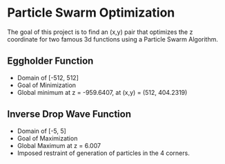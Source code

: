 # Particle Swarm Optimization
The goal of this project is to find an (x,y) pair that optimizes the z coordinate for two famous 3d functions using a Particle Swarm Algorithm. 

## Eggholder Function
- Domain of [-512, 512]
- Goal of Minimization
- Global minimum at z = -959.6407, at (x,y) = (512, 404.2319)
## Inverse Drop Wave Function
- Domain of [-5, 5]
- Goal of Maximization
- Global Maximum at z = 6.007
- Imposed restraint of generation of particles in the 4 corners.
